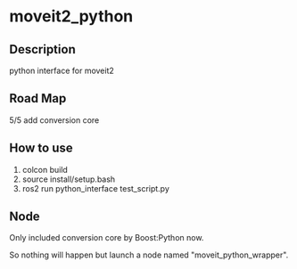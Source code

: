 # moveit2_python

## Description
python interface for moveit2 

## Road Map
5/5 add conversion core

## How to use
1. colcon build
2. source install/setup.bash
3. ros2 run python_interface test_script.py

## Node
Only included conversion core by Boost:Python now.

So nothing will happen but launch a node named "moveit_python_wrapper".
